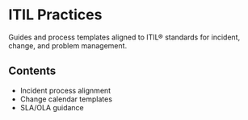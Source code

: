 # ITIL Practices

Guides and process templates aligned to ITIL® standards for incident, change, and problem management.

## Contents
- Incident process alignment
- Change calendar templates
- SLA/OLA guidance